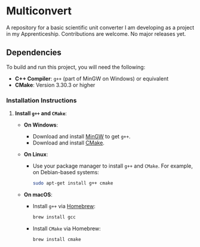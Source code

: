 # Multiconvert
A repository for a basic scientific unit converter I am developing as a project in my Apprenticeship.
Contributions are welcome. No major releases yet.

## Dependencies

To build and run this project, you will need the following:

- **C++ Compiler**: `g++` (part of MinGW on Windows) or equivalent
- **CMake**: Version 3.30.3 or higher

### Installation Instructions

1. **Install `g++` and `CMake`**:

   - **On Windows**:
     - Download and install [MinGW](https://www.mingw-w64.org/) to get `g++`.
     - Download and install [CMake](https://cmake.org/download/).

   - **On Linux**:
     - Use your package manager to install `g++` and `CMake`. For example, on Debian-based systems:
       ```bash
       sudo apt-get install g++ cmake
       ```

   - **On macOS**:
     - Install `g++` via [Homebrew](https://brew.sh/):
       ```bash
       brew install gcc
       ```
     - Install `CMake` via Homebrew:
       ```bash
       brew install cmake
       ```
